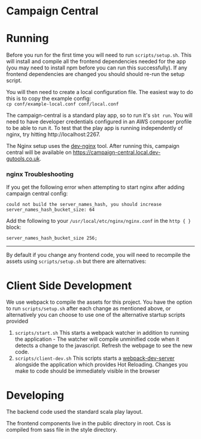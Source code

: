Campaign Central
================

 
Running
=======

Before you run for the first time you will need to run `scripts/setup.sh`.  This will install and compile all the frontend
dependencies needed for the app (you may need to install npm before you can run this successfully). If any frontend
dependencies are changed you should should re-run the setup script.

You will then need to create a local configuration file.  The easiest way to do this is to copy the example config:  
`cp conf/example-local.conf conf/local.conf`

The campaign-central is a standard play app, so to run it's `sbt run`.  You will need to have developer credentials configured in an AWS composer profile to be able to run it.  To test that the play app is running independently of nginx, try hitting http://localhost:2267.

The Nginx setup uses the [dev-nginx](https://github.com/guardian/dev-nginx) tool.  After running this, campaign central
will be available on https://campaign-central.local.dev-gutools.co.uk.

### nginx Troubleshooting
If you get the following error when attempting to start nginx after adding campaign central config:

```
could not build the server_names_hash, you should increase server_names_hash_bucket_size: 64
```

Add the following to your `/usr/local/etc/nginx/nginx.conf` in the `http { }` block:

`server_names_hash_bucket_size 256;`

---
By default if you change any frontend code, you will need to recompile the assets using `scripts/setup.sh` but there
are alternatives:

Client Side Development
=======================

We use webpack to compile the assets for this project. You have the option to run `scripts/setup.sh` after each change
as mentioned above, or alternatively you can choose to use one of the alternative startup scripts provided

1. `scripts/start.sh` This starts a webpack watcher in addition to running the application - The watcher will compile
unminified code when it detects a change to the javascript. Refresh the webpage to see the new code.
2. `scripts/client-dev.sh` This scripts starts a [webpack-dev-server](https://webpack.github.io/docs/webpack-dev-server.html)
alongside the application which provides Hot Reloading. Changes you make to code should be immediately visible in the browser

Developing
==========

The backend code used the standard scala play layout.

The frontend components live in the public directory in root. Css is compiled from sass file in the style directory.
